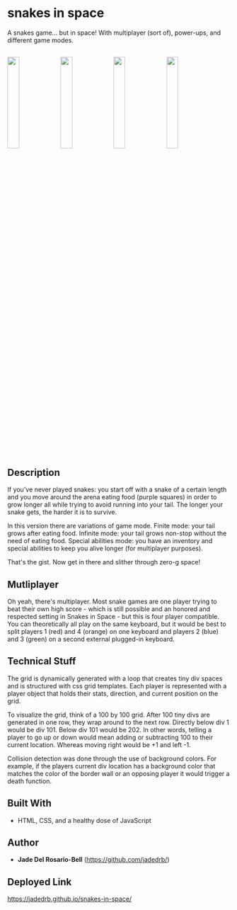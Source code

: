 # snakes in space
A snakes game... but in space! With multiplayer (sort of), power-ups, and different game modes.

## 

<img src="https://user-images.githubusercontent.com/60476965/107168665-f3674700-6989-11eb-953d-cffe55f54251.png" width="23%"></img> <img src="https://user-images.githubusercontent.com/60476965/107168671-f5c9a100-6989-11eb-94de-eb1e96fe7f13.png" width="23%"></img> <img src="https://user-images.githubusercontent.com/60476965/107168676-f6623780-6989-11eb-8937-5393d7afc4ed.png" width="23%"></img> <img src="https://user-images.githubusercontent.com/60476965/107168678-f6face00-6989-11eb-84e4-df0f24b7f3d7.png" width="23%"></img>  

## Description

If you've never played snakes: you start off with a snake of a certain length
and you move around the arena eating food (purple squares) in order to grow longer all while trying to 
avoid running into your tail. The longer your snake gets, the harder it is to survive. 

In this version there are variations of game mode. Finite mode: your tail grows after eating food.
Infinite mode: your tail grows non-stop without the need of eating food. Special abilities mode: you
have an inventory and special abilities to keep you alive longer (for multiplayer purposes).

That's the gist. Now get in there and slither through zero-g space!

## Mutliplayer

Oh yeah, there's multiplayer. Most snake games are one player trying to beat their own high score - which is still 
possible and an honored and respected setting in Snakes in Space - but this is four player compatible. 
You can theoretically all play on the same keyboard, but it would be best to split players 1 (red) and 4 (orange)
on one keyboard and players 2 (blue) and 3 (green) on a second external plugged-in keyboard.

## Technical Stuff

The grid is dynamically generated with a loop that creates tiny div spaces and is structured with css grid 
templates. Each player is represented with a player object that holds their stats, direction, and current 
position on the grid. 

To visualize the grid, think of a 100 by 100 grid. After 100 tiny divs are generated in one row, they wrap
around to the next row. Directly below div 1 would be div 101. Below div 101 would be 202. In other words,
telling a player to go up or down would mean adding or subtracting 100 to their current location. Whereas 
moving right would be +1 and left -1.

Collision detection was done through the use of background colors. For example, if the players current div 
location has a background color that matches the color of the border wall or an opposing player it would 
trigger a death function.

## Built With

* HTML, CSS, and a healthy dose of JavaScript

## Author

* **Jade Del Rosario-Bell** (https://github.com/jadedrb/)


## Deployed Link 

https://jadedrb.github.io/snakes-in-space/